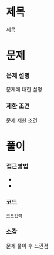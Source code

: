 # 제목

[제목](링크)

# 문제

### 문제 설명

문제에 대한 설명

### 제한 조건

문제 제한 조건

# 풀이

### 접근방법

-
-

### 코드

```
코드입력
```

### 소감

문제 풀이 후 느낀점
